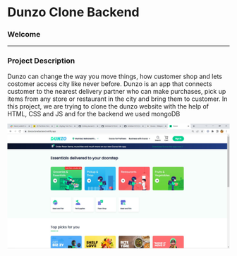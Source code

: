
<h1> Dunzo Clone Backend </h1>
<h3> Welcome</h3>
<hr />
<h3> Project Description </h3>
<p> Dunzo can change the way you move things, how customer shop and lets costomer access city like never before. Dunzo is an app that connects customer to the nearest delivery partner who can make purchases, pick up items from any store or restaurant in the city and bring them to customer. 
In this project, we are trying to clone the dunzo website with the help of HTML, CSS and JS and for the backend we used mongoDB</p>
<img src = "https://github.com/ImKetan1610/dunzoCloneBackend/blob/tejaswini/dunzoclonebackend.png">

